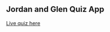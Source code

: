 ## Jordan and Glen Quiz App

[Live quiz here](https://thinkful-ei-macaw.github.io/glen-jordan-finalQuiz/)

